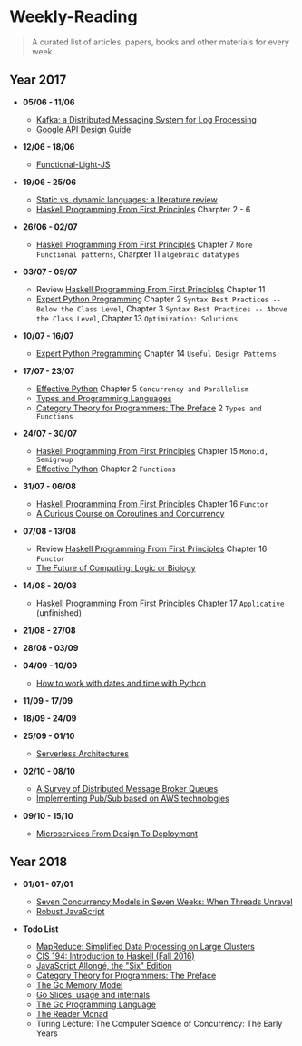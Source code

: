 # Weekly-Reading
> A curated list of articles, papers, books and other materials for every week.

## Year 2017
- **05/06 - 11/06**
  - [Kafka: a Distributed Messaging System for Log Processing](http://notes.stephenholiday.com/Kafka.pdf)
  - [Google API Design Guide](https://cloud.google.com/apis/design/)

- **12/06 - 18/06**
  - [Functional-Light-JS](https://github.com/getify/Functional-Light-JS)

- **19/06 - 25/06**
  - [Static vs. dynamic languages: a literature review](https://danluu.com/empirical-pl/)
  - [Haskell Programming From First Principles](http://haskellbook.com/) Charpter 2 - 6
  
- **26/06 - 02/07**
  - [Haskell Programming From First Principles](http://haskellbook.com/) Chapter 7 `More Functional patterns`,  Charpter 11 `algebraic datatypes`
  
- **03/07 - 09/07**
  - Review [Haskell Programming From First Principles](http://haskellbook.com/) Chapter 11
  - [Expert Python Programming](http://packtpub.ooops.me/2017/04/04/Expert_Python_Programming.pdf) Chapter 2 `Syntax Best Practices -- Below the Class Level`, Chapter 3 `Syntax Best Practices -- Above the Class Level`, Chapter 13 `Optimization: Solutions`

- **10/07 - 16/07**
  - [Expert Python Programming](http://packtpub.ooops.me/2017/04/04/Expert_Python_Programming.pdf) Chapter 14 `Useful Design Patterns`

- **17/07 - 23/07**
  - [Effective Python](http://www.effectivepython.com/) Chapter 5 `Concurrency and Parallelism`
  - [Types and Programming Languages](http://www.seas.upenn.edu/~bcpierce/tapl/)
  - [Category Theory for Programmers: The Preface](https://bartoszmilewski.com/2014/10/28/category-theory-for-programmers-the-preface/) 2 `Types and Functions`
  
- **24/07 - 30/07**
  - [Haskell Programming From First Principles](http://haskellbook.com/) Chapter 15 `Monoid, Semigroup`
  - [Effective Python](http://www.effectivepython.com/) Chapter 2 `Functions`

- **31/07 - 06/08**
  - [Haskell Programming From First Principles](http://haskellbook.com/) Chapter 16 `Functor`
  - [A Curious Course on Coroutines and Concurrency](http://www.dabeaz.com/coroutines/Coroutines.pdf)
  
- **07/08 - 13/08**
  - Review [Haskell Programming From First Principles](http://haskellbook.com/) Chapter 16 `Functor`
  - [The Future of Computing: Logic or Biology](http://lamport.azurewebsites.net/pubs/future-of-computing.pdf)

- **14/08 - 20/08**
  - [Haskell Programming From First Principles](http://haskellbook.com/) Chapter 17 `Applicative` (unfinished)
  
- **21/08 - 27/08**

- **28/08 - 03/09**

- **04/09 - 10/09**
  - [How to work with dates and time with Python](https://opensource.com/article/17/5/understanding-datetime-python-primer)

- **11/09 - 17/09**

- **18/09 - 24/09**

- **25/09 - 01/10**
  - [Serverless Architectures](https://martinfowler.com/articles/serverless.html)

- **02/10 - 08/10**
  - [A Survey of Distributed Message Broker Queues](https://arxiv.org/pdf/1704.00411.pdf)
  - [Implementing Pub/Sub based on AWS technologies](https://www.infoq.com/articles/AmazonPubSub)

- **09/10 - 15/10**
  - [Microservices From Design To Deployment](http://blog.itexus.com/books/Microservices_Designing_Deploying.pdf)

## Year 2018
- **01/01 - 07/01**
  - [Seven Concurrency Models in Seven Weeks: When Threads Unravel](https://pragprog.com/book/pb7con/seven-concurrency-models-in-seven-weeks)
  - [Robust JavaScript](https://molily.de/robust-javascript/)

- **Todo List**
  - [MapReduce: Simplified Data Processing on Large Clusters](https://static.googleusercontent.com/media/research.google.com/en//archive/mapreduce-osdi04.pdf)
  - [CIS 194: Introduction to Haskell (Fall 2016)](http://www.seas.upenn.edu/~cis194/fall16/)
  - [JavaScript Allongé, the "Six" Edition](https://leanpub.com/javascriptallongesix/read#buildingblocks)
  - [Category Theory for Programmers: The Preface](https://bartoszmilewski.com/2014/10/28/category-theory-for-programmers-the-preface/)
  - [The Go Memory Model](https://golang.org/ref/mem)
  - [Go Slices: usage and internals](https://blog.golang.org/go-slices-usage-and-internals)
  - [The Go Programming Language](https://www.safaribooksonline.com/library/view/the-go-programming/9780134190570/)
  - [The Reader Monad](https://hackernoon.com/the-reader-monad-part-1-1e4d947983a8)
  - Turing Lecture: The Computer Science of Concurrency: The Early Years
  
